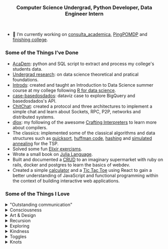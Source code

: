 <h3 align="center">Computer Science Undergrad, Python Developer, Data Engineer Intern </h3>

<br>

- 🔭 I’m currently working on [consulta_academica][consulta_academica], [PingPOMDP][ping_pomdp] and [finishing college][curriculum].
<!-- - 🌱 I’m currently learning Rust -->

<!-- 
- I'm a data enthusiast, [almost computer scientist][curriculum], [undergrad researcher][research].
- I use Fedora btw (I may or may not have an alias to restart pipewire...)
- You're very welcome to reach out!  -->

### Some of the Things I’ve Done
- [AcaDem][academ]: python and SQL script to extract and process my college's students data.
- [Undergrad research][research]: on data science theoretical and pratical foundations.
- [Introds][introds]: created and taught an Introduction to Data Science summer course at my college following [R for data science][r4ds].
- [case-basedosdados][basedados]: dataviz case to explore BigQuery and basedosdados's API.
- [ChitChat][chitchat]: created a protocol and three architectures to implement a simple chat and learn about Sockets, RPC, P2P, networks and distributed systems.
- [dlox][dlox]: my following of the awesome [Crafting Interpreters][crafting_interpreters] to learn more about compilers.
- The classics: implemented some of the classical algorithms and data structures such as [quicksort][quicksort], [huffman code][huffman], [hashing][hashing] and [simulated annealing][sim_annealing] for the TSP. 
- Solved some fun [Elixir exercisms][elixir_exercism].
- Wrote a small book on [Julia Language][julia].
- Built and documented a [CRUD][niex] to an imaginary supermarket with ruby on rails, docker and postgres to learn the basics of webdev.
- Created a simple [calculator][calculator] and a [Tic Tac Toe][tictactoe] using React to gain a better understanding of JavaScript and functional programming within the context of building interactive web applications.  

### Some of the Things I Love
 <details><summary> "Outstanding communication" </summary>
 
   - "Outstanding communication" is the term I use to describe exceptional communicative pieces, as the name suggests. 
   - It can be any type of medium, any type of message, anything that catches my attention for its efficiency and functionality of communication.
   - <details><summary> I have a <a href="https://youtube.com/playlist?list=PLOyYWXM6fk1aPdjrU-C4ZG-UgF0RDf5ES"> youtube playlist </a> to collect such pieces, take a look at some of them! </summary>  
 
     - [The Kernel Trick in Support Vector Machine](https://youtu.be/Q7vT0--5VII)
     - [EP000: Operation Aurora | HACKING GOOGLE](https://youtu.be/przDcQe6n5o)
     - [The Riemann Hypothesis, Explained](https://youtu.be/zlm1aajH6gY)
     - [Evo-Devo (Despacito Biology Parody) | A Capella Science](https://youtu.be/ydqReeTV_vk)
     - [The Amazing Math behind Colors!](https://youtu.be/gnUYoQ1pwes)
     - [The Trick That Solves Rubik’s Cubes and Breaks Ciphers](https://youtu.be/wL3uWO-KLUE)
     - [Quantum Electrodynamics and Feynman Diagrams](https://youtu.be/X-FEU4mQWtE)
     - [Trigonometry Concepts - Don't Memorize! Visualize!](https://youtu.be/mhd9FXYdf4s)
     - [Building a Computer Controlled Loom](https://youtu.be/Czun6yVpzp0)
     - [The Statistics of Microwave Popcorn](https://youtu.be/oeyW9x7r2Xw)
   </details>

   <!-- - <details><summary> There are other mediums! </summary>
  
     - [Byrne's Euclid](https://www.c82.net/euclid/)!!! </details>    -->
  
</details>

 <details><summary> Consciousness </summary>

  - Awareness 
  - Problems of consciousness, philosophy of mind,
  - Qualia!

 </details> 

 <details><summary> Art & Design </summary>

  - Art being human expression, and design being to leverage human expression to functionality 
  - I'm crazy about functionality, usefulness, goal driven. 
  - To put beauty and elegance on top of that is PARADISE 
  </details> 

 <details><summary> Recursion </summary>
 
  - <details><summary> Recursion </summary>
  
    - <details><summary> Recursion </summary>
      
      - <details><summary> Recursion </summary>
      
        - <details><summary> Recursion </summary>

          - <details><summary> Recursion </summary>
           
            - <details><summary> Recursion </summary></details></details></details></details></details></details></details>
 <details><summary> Exploring </summary>

  - Learning, teaching, building and testing 
  - Experimenting, striving for clarity and truth 
  - Just trying to make things work
  - Systematizing 
 </details>
 <details><summary> Kindness </summary>

  - Cooperation 
  - Helping people
  - Non zero-sum games
  - Really trying to grasp others worldviews 
 </details>
 <details><summary> Toggles </summary>

  - Well ¯\\_(ツ)_/¯
 </details>
 <details><summary> Knots </summary>

   To quote the [ultimate authority on the subject][abok] (emphasis added):

   > To me the simple act of tying a knot is **an adventure in unlimited space**. A bit of string affords a dimensional latitude that is **unique among the entities**.
   > 

   > For an uncomplicated strand is a palpable object that, for all practical purposes, possesses one dimension only. If we move a single strand in a plane, interlacing it at will, actual **objects of beauty and of utility can result** in what is practically two dimensions; and if we choose to direct our strand out of this one plane, another dimension is added which provides opportunity for **an excursion that is limited only by the scope of our own imagery and the length of the ropemaker’s coil**.
   > 
  🪢
 </details>

[consulta_academica]: https://github.com/danibritods/consulta_academica
[ping_pomdp]: https://github.com/danibritods/ping_pomdp
[curriculum]: my_curriculum_2023-1.pdf
[research]: https://github.com/dbs-97/ds_fundamentals_research
[academ]: https://github.com/dbs-97/demanda_academica
[introds]: https://github.com/dbs-97/introds
[r4ds]: https://r4ds.hadley.nz/
[basedados]: https://github.com/dbs-97/case-basedosdados
[chitchat]: https://github.com/dbs-97/sistdist#daniel-brito
[dlox]: https://github.com/dbs-97/dlox
[crafting_interpreters]: https://craftinginterpreters.com/ 
[quicksort]: https://github.com/dbs-97/DataStructures2/blob/main/sorting_algorithms.py 
[huffman]: https://github.com/dbs-97/Estrutura_Dados/blob/main/LE3/LE3.ipynb
[sim_annealing]: https://github.com/dbs-97/heuristics/blob/main/heuristics_a2.ipynb
[hashing]: https://github.com/dbs-97/DataStructures2/blob/main/am2.ipynb
[elixir_exercism]: https://github.com/dbs-97/exercism_elixir
[julia]: https://github.com/dbs-97/julia_book
[niex]: https://github.com/dbs-97/niex
[calculator]: https://github.com/dbs-97/calculator
[tictactoe]: https://github.com/dbs-97/tictactoe

[out_comm]: https://youtube.com/playlist?list=PLOyYWXM6fk1aPdjrU-C4ZG-UgF0RDf5ES 
[abok]: https://www.goodreads.com/en/book/show/816629.The_Ashley_Book_of_Knots

<!--
**dbs-97/dbs-97** is a ✨ _special_ ✨ repository because its `README.md` (this file) appears on your GitHub profile.

Here are some ideas to get you started:

- 👯 I’m looking to collaborate on ...
- 🤔 I’m looking for help with ...
- 💬 Ask me about ...
- 📫 How to reach me: ...
- 😄 Pronouns: ...
- ⚡ Fun fact: ...
-->
